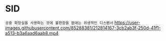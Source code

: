 # SID
`공중 화장실을 사용하는 것에 불편함을 없애는 위생적인 디스펜서`
https://user-images.githubusercontent.com/85288381/212814167-3cb2ab3f-250d-41f1-a513-b3a6aad6aab8.mp4
